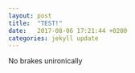 ```yaml
---
layout: post
title:  "TEST!"
date:   2017-08-06 17:21:44 +0200
categories: jekyll update
---
```


No brakes
unironically



